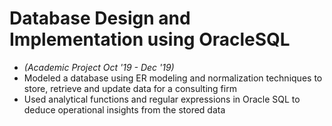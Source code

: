 # Database Design and Implementation using OracleSQL 

- *(Academic Project Oct '19 - Dec '19)*
- Modeled a database using ER modeling and normalization techniques to store, retrieve and update data for a consulting firm
- Used analytical functions and regular expressions in Oracle SQL to deduce operational insights from the stored data
